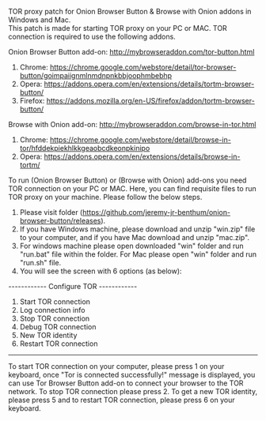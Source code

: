 TOR proxy patch for Onion Browser Button & Browse with Onion addons in Windows and Mac.  
This patch is made for starting TOR proxy on your PC or MAC. TOR connection is required to use the following addons.

Onion Browser Button add-on: http://mybrowseraddon.com/tor-button.html
1. Chrome: https://chrome.google.com/webstore/detail/tor-browser-button/goimpaiignmlnmdnpnkbbjoophmbebhp
2. Opera: https://addons.opera.com/en/extensions/details/tortm-browser-button/
3. Firefox: https://addons.mozilla.org/en-US/firefox/addon/tortm-browser-button/

Browse with Onion add-on: http://mybrowseraddon.com/browse-in-tor.html
1. Chrome: https://chrome.google.com/webstore/detail/browse-in-tor/hfddekpiekhlkkgeaobcdkeonpkinipo
2. Opera: https://addons.opera.com/en/extensions/details/browse-in-tortm/

To run (Onion Browser Button) or (Browse with Onion) add-ons you need TOR connection on your PC or MAC. 
Here, you can find requisite files to run TOR proxy on your machine. Please follow the below steps.

1) Please visit folder (https://github.com/jeremy-jr-benthum/onion-browser-button/releases).
2) If you have Windows machine, please download and unzip "win.zip" file to your computer, and if you have Mac download and unzip "mac.zip".
3) For windows machine please open downloaded "win" folder and run "run.bat" file within the folder. For Mac please open "win" folder and run "run.sh" file.
4) You will see the screen with 6 options (as below):

------------  Configure TOR  ------------
1. Start TOR connection
2. Log connection info
3. Stop TOR connection
4. Debug TOR connection
5. New TOR identity
6. Restart TOR connection
-----------------------------------------

To start TOR connection on your computer, please press 1 on your keyboard, once "Tor is connected successfully!" message is displayed, you can use Tor Browser Button add-on to connect your browser to the TOR network. To stop TOR connection please press 2. To get a new TOR identity, please press 5 and to restart TOR connection, please press 6 on your keyboard.
